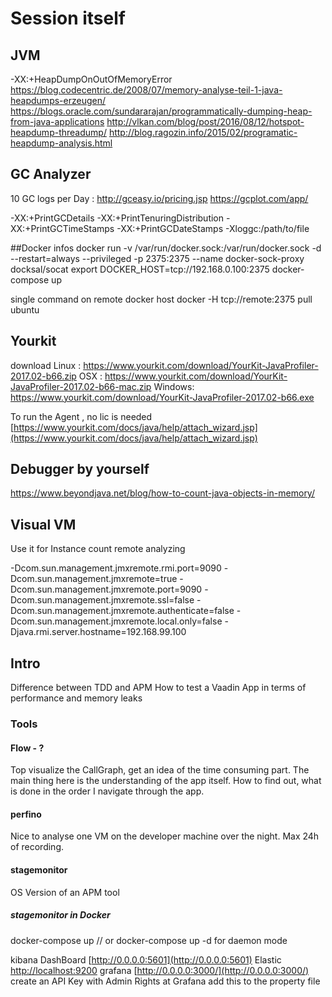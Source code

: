# Session itself

## JVM 
-XX:+HeapDumpOnOutOfMemoryError
https://blog.codecentric.de/2008/07/memory-analyse-teil-1-java-heapdumps-erzeugen/
https://blogs.oracle.com/sundararajan/programmatically-dumping-heap-from-java-applications
http://vlkan.com/blog/post/2016/08/12/hotspot-heapdump-threadump/
http://blog.ragozin.info/2015/02/programatic-heapdump-analysis.html


## GC Analyzer
10 GC logs per Day : http://gceasy.io/pricing.jsp
https://gcplot.com/app/

-XX:+PrintGCDetails -XX:+PrintTenuringDistribution -XX:+PrintGCTimeStamps -XX:+PrintGCDateStamps -Xloggc:/path/to/file


##Docker infos
docker run -v /var/run/docker.sock:/var/run/docker.sock -d --restart=always --privileged -p 2375:2375 --name docker-sock-proxy docksal/socat
export DOCKER_HOST=tcp://192.168.0.100:2375
docker-compose up

single command on remote docker host 
docker -H tcp://remote:2375 pull ubuntu


## Yourkit 
download
Linux  : https://www.yourkit.com/download/YourKit-JavaProfiler-2017.02-b66.zip
OSX    : https://www.yourkit.com/download/YourKit-JavaProfiler-2017.02-b66-mac.zip
Windows: https://www.yourkit.com/download/YourKit-JavaProfiler-2017.02-b66.exe

To run the Agent , no lic is needed [https://www.yourkit.com/docs/java/help/attach_wizard.jsp](https://www.yourkit.com/docs/java/help/attach_wizard.jsp)  

## Debugger by yourself
https://www.beyondjava.net/blog/how-to-count-java-objects-in-memory/

## Visual VM
Use it for Instance count
remote analyzing

-Dcom.sun.management.jmxremote.rmi.port=9090
-Dcom.sun.management.jmxremote=true
-Dcom.sun.management.jmxremote.port=9090 
-Dcom.sun.management.jmxremote.ssl=false
-Dcom.sun.management.jmxremote.authenticate=false
-Dcom.sun.management.jmxremote.local.only=false
-Djava.rmi.server.hostname=192.168.99.100



## Intro
Difference between TDD and APM
How to test a Vaadin App in terms of 
performance and memory leaks

### Tools

#### Flow - ?
Top visualize the CallGraph, get an idea of the time consuming part.
The main thing here is the understanding of the app itself.
How to find out, what is done in the order I navigate through the app.

#### perfino
Nice to analyse one VM on the developer machine over the night.
Max 24h of recording. 

#### stagemonitor
OS Version of an APM tool 

##### stagemonitor in Docker

docker-compose up // or docker-compose up -d for daemon mode

kibana DashBoard [http://0.0.0.0:5601](http://0.0.0.0:5601)
Elastic [http://localhost:9200](http://localhost:9200)
grafana [http://0.0.0.0:3000/](http://0.0.0.0:3000/)
create an API Key with Admin Rights at Grafana 
add this to the property file

